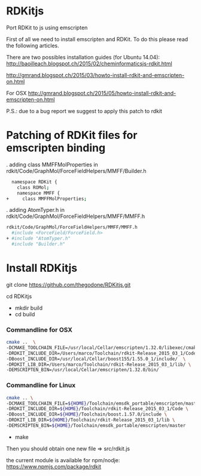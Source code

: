 RDKitjs
=======
Port RDKit to js using emscripten

First of all we need to install emscripten and RDKit. To do this please read the following articles.

There are two possibles installation guides (for Ubuntu 14.04):  
http://baoilleach.blogspot.ch/2015/02/cheminformaticsjs-rdkit.html  

http://gmrand.blogspot.ch/2015/03/howto-install-rdkit-and-emscripten-on.html  

For OSX
http://gmrand.blogspot.ch/2015/05/howto-install-rdkit-and-emscripten-on.html

P.S.: due to a bug report we suggest to apply this patch to rdkit

Patching of RDKit files for emscripten binding
===============================================

. adding class MMFFMolProperties in rdkit/Code/GraphMol/ForceFieldHelpers/MMFF/Builder.h
```bash  
  namespace RDKit {
    class ROMol;
    namespace MMFF {
+     class MMFFMolProperties;
```

. adding AtomTyper.h in rdkit/Code/GraphMol/ForceFieldHelpers/MMFF/MMFF.h
```bash  
rdkit/Code/GraphMol/ForceFieldHelpers/MMFF/MMFF.h
  #include <ForceField/ForceField.h>
+ #include "AtomTyper.h"
  #include "Builder.h"
```

  
Install RDKitjs
==================

git clone https://github.com/thegodone/RDKitjs.git

cd RDKitjs

* mkdir build
* cd build

### Commandline for OSX

```bash
cmake ..  \
-DCMAKE_TOOLCHAIN_FILE=/usr/local/Cellar/emscripten/1.32.0/libexec/cmake/Modules/Platform/Emscripten.cmake  \
-DRDKIT_INCLUDE_DIR=/Users/marco/Toolchain/rdkit-Release_2015_03_1/Code/  \
-DBoost_INCLUDE_DIR=/usr/local/Cellar/boost155/1.55.0_1/include/  \
-DRDKIT_LIB_DIR=/Users/marco/Toolchain/rdkit-Release_2015_03_1/lib/ \
-DEMSCRIPTEN_BIN=/usr/local/Cellar/emscripten/1.32.0/bin/
```

### Commandline for Linux

```bash
cmake .. \
-DCMAKE_TOOLCHAIN_FILE=${HOME}/Toolchain/emsdk_portable/emscripten/master/cmake/Modules/Platform/Emscripten.cmake \
-DRDKIT_INCLUDE_DIR=${HOME}/Toolchain/rdkit-Release_2015_03_1/Code \
-DBoost_INCLUDE_DIR=${HOME}/Toolchain/boost.1.57.0/include \
-DRDKIT_LIB_DIR=${HOME}/Toolchain/rdkit-Release_2015_03_1/lib \
-DEMSCRIPTEN_BIN=${HOME}/Toolchain/emsdk_portable/emscripten/master
```

* make

Then you should obtain one new file => src/rdkit.js 

the current module is available for npm/nodje:
https://www.npmjs.com/package/rdkit


